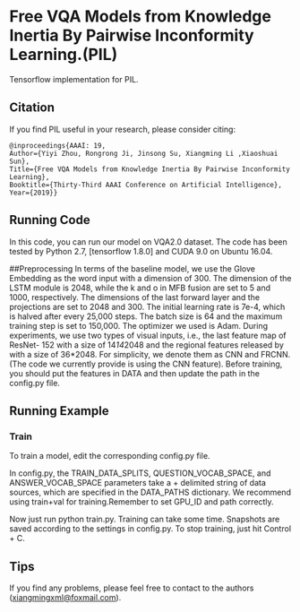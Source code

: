 # Free VQA Models from Knowledge Inertia By Pairwise Inconformity Learning.(PIL)

Tensorflow implementation for PIL.

## Citation
If you find PIL useful in your research, please consider citing:

```
@inproceedings{AAAI: 19,
Author={Yiyi Zhou, Rongrong Ji, Jinsong Su, Xiangming Li ,Xiaoshuai Sun},
Title={Free VQA Models from Knowledge Inertia By Pairwise Inconformity Learning},
Booktitle={Thirty-Third AAAI Conference on Artificial Intelligence},
Year={2019}}
```

## Running Code

In this code, you can run our model on VQA2.0 dataset. The code has been tested by Python 2.7, [tensorflow 1.8.0] and CUDA 9.0 on Ubuntu 16.04.

##Preprocessing
In terms of the baseline model, we use the Glove Embedding as the word input with a dimension of 300. The dimension of the LSTM module is 2048, while the k and o in MFB fusion are set to 5 and 1000, respectively. The dimensions of the last forward layer and the projections are set to 2048 and 300. The initial learning rate is 7e-4, which is halved after every 25,000 steps. The batch size is 64 and the maximum training step is set to 150,000. The optimizer we used is Adam.
During experiments, we use two types of visual inputs, i.e., the last feature map of ResNet-
152 with a size of 14*14*2048 and the regional features released by with a size of 36*2048. For simplicity, we denote them as CNN and FRCNN.(The code we currently provide is using the CNN feature). Before training, you should put the features in DATA and then update the path in the config.py file.

## Running Example

### Train

To train a model, edit the corresponding config.py file.

In config.py, the TRAIN_DATA_SPLITS, QUESTION_VOCAB_SPACE, and ANSWER_VOCAB_SPACE parameters take a + delimited string of data sources, which are specified in the DATA_PATHS dictionary. We recommend using train+val for training.Remember to set GPU_ID and path correctly.

Now just run python train.py. Training can take some time. Snapshots are saved according to the settings in config.py. To stop training, just hit Control + C.

## Tips

If you find any problems, please feel free to contact to the authors (xiangmingxml@foxmail.com).
